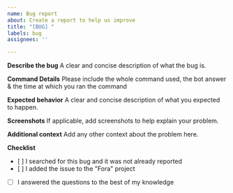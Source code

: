 ```yaml
---
name: Bug report
about: Create a report to help us improve
title: "[BUG] "
labels: bug
assignees: ''

---
```


**Describe the bug**
A clear and concise description of what the bug is.

**Command Details**
Please include the whole command used, the bot answer & the time at which you ran the command

**Expected behavior**
A clear and concise description of what you expected to happen.

**Screenshots**
If applicable, add screenshots to help explain your problem.

**Additional context**
Add any other context about the problem here.

**Checklist**
- [ ] I searched for this bug and it was not already reported
- [ ] I added the issue to the "Fora" project
- [ ] I answered the questions to the best of my knowledge

